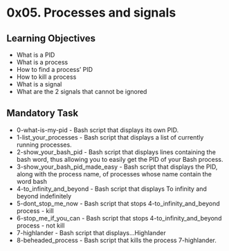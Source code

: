 # 0x05. Processes and signals

## Learning Objectives
- What is a PID
- What is a process
- How to find a process’ PID
- How to kill a process
- What is a signal
- What are the 2 signals that cannot be ignored

## Mandatory Task
- 0-what-is-my-pid - Bash script that displays its own PID.
- 1-list_your_processes - Bash script that displays a list of currently running processes.
- 2-show_your_bash_pid - Bash script that displays lines containing the bash word, thus allowing you to easily get the PID of your Bash process.
- 3-show_your_bash_pid_made_easy - Bash script that displays the PID, along with the process name, of processes whose name contain the word bash
- 4-to_infinity_and_beyond - Bash script that displays To infinity and beyond indefinitely
- 5-dont_stop_me_now - Bash script that stops 4-to_infinity_and_beyond process - kill
- 6-stop_me_if_you_can - Bash script that stops 4-to_infinity_and_beyond process - not kill
- 7-highlander - Bash script that displays...Highlander
- 8-beheaded_process - Bash script that kills the process 7-highlander.
